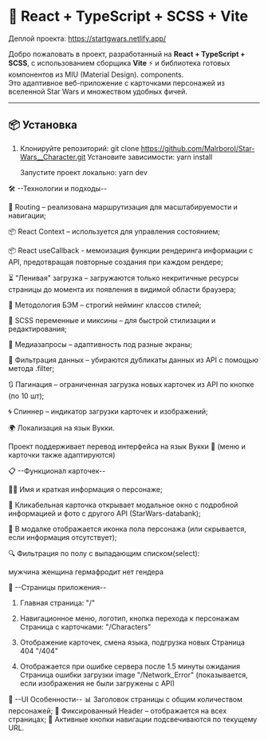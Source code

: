 # 🚀 React + TypeScript + SCSS + Vite

Деплой проекта: https://startgwars.netlify.app/

Добро пожаловать в проект, разработанный на **React + TypeScript + SCSS**, с использованием сборщика **Vite** ⚡️ и библиотека готовых компонентов из MIU (Material Design).
components.  
Это адаптивное веб-приложение с карточками персонажей из вселенной Star Wars и множеством удобных фичей.

---

## 📦 Установка

1. Клонируйте репозиторий:
   git clone https://github.com/MalrboroI/Star-Wars__Character.git
   Установите зависимости:
   yarn install

   Запустите проект локально:
   yarn dev

🛠️ --Технологии и подходы--

🔀 Routing – реализована маршрутизация для масштабируемости и навигации;

📦 React Context – используется для управления состоянием;

📦 React useCallback - мемоизация функции рендеринга информации с API, предотвращая повторные создания при каждом рендере;

⏳ "Ленивая" загрузка – загружаются только некритичные ресурсы страницы до момента их появления в видимой области браузера;

🎯 Методология БЭМ – строгий нейминг классов стилей;

🧩 SCSS переменные и миксины – для быстрой стилизации и редактирования;

📱 Медиазапросы – адаптивность под разные экраны;

🔄 Фильтрация данных – убираются дубликаты данных из API с помощью метода .filter;

🔃 Пагинация – ограниченная загрузка новых карточек из API по кнопке (по 10 шт);

🌀 Спиннер – индикатор загрузки карточек и изображений;

🌍 Локализация на язык Вукки.

Проект поддерживает перевод интерфейса на язык Вукки 🌌
(меню и карточки также адаптируются)

📋 --Функционал карточек--

🧑‍🚀 Имя и краткая информация о персонаже;

📸 Кликабельная карточка открывает модальное окно с подробной информацией и фото с другого API (StarWars-databank);

🚻 В модалке отображается иконка пола персонажа (или скрывается, если информация отсутствует);

🔍 Фильтрация по полу с выпадающим списком(select):

мужчина
женщина
гермафродит
нет гендера

🧭 --Страницы приложения--
1. Главная страница: "/"

2. Навигационное меню, логотип, кнопка перехода к персонажам
   Страница с карточками: "/Characters"

3. Отображение карточек, смена языка, подгрузка новых
   Страница 404 "/404"

4. Отображается при ошибке сервера после 1.5 минуты ожидания
   Страница ошибки загрузки image "/Network_Error" (показывается, если изображения не были загружены с API)

🧭 --UI Особенности--
📊 Заголовок страницы с общим количеством персонажей;
📌 Фиксированный Header – отображается на всех страницах;
🔗 Активные кнопки навигации подсвечиваются по текущему URL.
